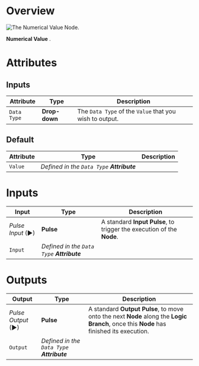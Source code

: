 # Overview

![The Numerical Value Node.]()

**Numerical Value** .

# Attributes

## Inputs

|Attribute|Type|Description|
|---|---|---|
| `Data Type` | **Drop-down** | The `Data Type` of the `Value` that you wish to output. |

## Default

|Attribute|Type|Description|
|---|---|---|
| `Value` | _Defined in the `Data Type` **Attribute**_ |  |

# Inputs

|Input|Type|Description|
|---|---|---|
|*Pulse Input* (►)|**Pulse**|A standard **Input Pulse**, to trigger the execution of the **Node**.|
| `Input` | _Defined in the `Data Type` **Attribute**_ | |

# Outputs

|Output|Type|Description|
|---|---|---|
|*Pulse Output* (►)|**Pulse**|A standard **Output Pulse**, to move onto the next **Node** along the **Logic Branch**, once this **Node** has finished its execution.|
| `Output` | _Defined in the `Data Type` **Attribute**_ | |



